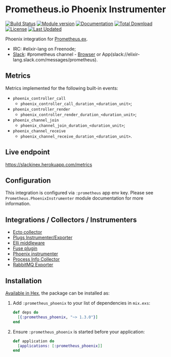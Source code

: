 # Prometheus.io Phoenix Instrumenter

[![Build Status](https://travis-ci.org/deadtrickster/prometheus-phoenix.svg?branch=master)](https://travis-ci.org/deadtrickster/prometheus-phoenix)
[![Module version](https://img.shields.io/hexpm/v/prometheus_phoenix.svg?maxAge=2592000?style=plastic)](https://hex.pm/packages/prometheus_phoenix)
[![Documentation](https://img.shields.io/badge/hex-docs-green.svg)](https://hexdocs.pm/prometheus_phoenix/)
[![Total Download](https://img.shields.io/hexpm/dt/prometheus_phoenix.svg?maxAge=2592000)](https://hex.pm/packages/prometheus_phoenix)
[![License](https://img.shields.io/hexpm/l/prometheus_phoenix.svg?maxAge=259200)](https://github.com/deadtrickster/prometheus-phoenix/blob/master/LICENSE)
[![Last Updated](https://img.shields.io/github/last-commit/deadtrickster/prometheus-phoenix.svg)](https://github.com/deadtrickster/prometheus-phoenix/commits/master)

Phoenix integration for [Prometheus.ex](https://github.com/deadtrickster/prometheus.ex).

 - IRC: #elixir-lang on Freenode;
 - [Slack](https://elixir-slackin.herokuapp.com/): #prometheus channel - [Browser](https://elixir-lang.slack.com/messages/prometheus) or App(slack://elixir-lang.slack.com/messages/prometheus).

## Metrics

  Metrics implemented for the following built-in events:

  - `phoenix_controller_call`
    - `phoenix_controller_call_duration_<duration_unit>`;
  - `phoenix_controller_render`
    - `phoenix_controller_render_duration_<duration_unit>`;
  - `phoenix_channel_join`
    - `phoenix_channel_join_duration_<duration_unit>`;
  - `phoenix_channel_receive`
    - `phoenix_channel_receive_duration_<duration_unit>`.

## Live endpoint

https://slackinex.herokuapp.com/metrics

## Configuration

This integration is configured via <InstrumenterName> `:prometheus` app env key. Please see `Prometheus.PhoenixInstrumenter` module documentation for more information.

## Integrations / Collectors / Instrumenters
 - [Ecto collector](https://github.com/deadtrickster/prometheus-ecto)
 - [Plugs Instrumenter/Exporter](https://github.com/deadtrickster/prometheus-plugs)
 - [Elli middleware](https://github.com/elli-lib/elli_prometheus)
 - [Fuse plugin](https://github.com/jlouis/fuse#fuse_stats_prometheus)
 - [Phoenix instrumenter](https://github.com/deadtrickster/prometheus-phoenix)
 - [Process Info Collector](https://github.com/deadtrickster/prometheus_process_collector.erl)
 - [RabbitMQ Exporter](https://github.com/deadtrickster/prometheus_rabbitmq_exporter)

## Installation

[Available in Hex](https://hex.pm/packages/prometheus_phoenix/), the package can be installed as:

1. Add `:prometheus_phoenix` to your list of dependencies in `mix.exs`:

   ```elixir
   def deps do
     [{:prometheus_phoenix, "~> 1.3.0"}]
   end
   ```

2. Ensure `:prometheus_phoenix` is started before your application:

   ```elixir
   def application do
     [applications: [:prometheus_phoenix]]
   end
   ```
